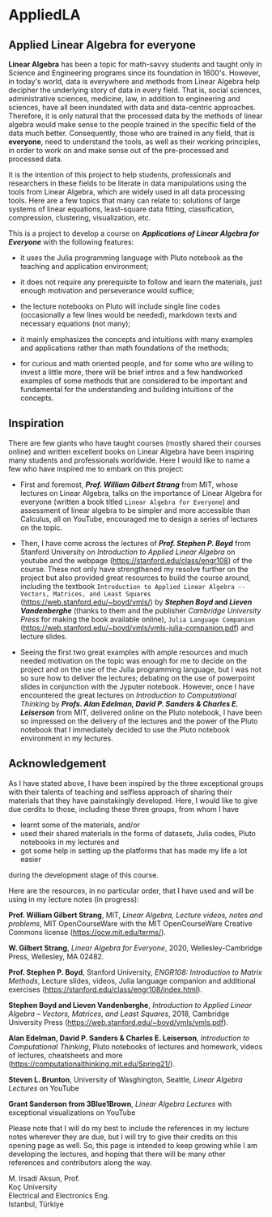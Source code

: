 # AppliedLA
 
 ## Applied Linear Algebra for everyone

**Linear Algebra** has been a topic for math-savvy students and taught only in Science and Engineering programs since its foundation in 1600's. However, in today's world, data is everywhere and methods from Linear Algebra help decipher the underlying story of data in every field. That is, social sciences, administrative sciences, medicine, law, in addition to engineering and sciences, have all been inundated with data and data-centric approaches. Therefore, it is only natural that the processed data by the methods of linear algebra would make sense to the people trained in the specific field of the data much better.  Consequently, those who are trained in any field, that is **everyone**, need to understand the tools, as well as their working principles, in order to work on and make sense out of the pre-processed and processed data.

It is the intention of this project to help students, professionals and researchers in these fields to be literate in data manipulations using the tools from Linear Algebra, which are widely used in all data processing tools. Here are a few topics that many can relate to: solutions of large systems of linear equations, least-square data fitting, classification, compression, clustering, visualization, etc. 

This is a project to develop a course on **_Applications of Linear Algebra for Everyone_** with the following features:

* it uses the Julia programming language with Pluto notebook as the teaching and application environment; 

* it does not require any prerequisite to follow and learn the materials, just enough motivation and perseverance would suffice; 

* the lecture notebooks on Pluto will include single line codes (occasionally a few lines would be needed), markdown texts and necessary equations (not many); 

* it mainly emphasizes the concepts and intuitions with many examples and applications rather than math foundations of the methods;

* for curious and math oriented people, and for some who are willing to invest a little more, there will be brief intros and a few handworked examples of some methods that are considered to be important and fundamental for the understanding and building intuitions of the concepts.

## Inspiration

There are few giants who have taught courses (mostly shared their courses online) and written excellent books on Linear Algebra have been inspiring many students and professionals worldwide. Here I would like to name a few who have inspired me to embark on this project:

* First and foremost, **_Prof. William Gilbert Strang_** from MIT, whose lectures on Linear Algebra, talks on the importance of Linear Algebra for everyone (written a book titled ``Linear Algebra for Everyone``) and assessment of linear algebra to be simpler and more accessible than Calculus, all on YouTube, encouraged me to design a series of lectures on the topic. 

* Then, I have come across the lectures of **_Prof. Stephen P. Boyd_** from Stanford University on _Introduction to Applied Linear Algebra_ on youtube and the webpage (https://stanford.edu/class/engr108) of the course. These not only have strengthened my resolve further on the project but also provided great resources to build the course around, including the textbook ``Introduction to Applied Linear Algebra -- Vectors, Matrices, and Least Squares`` (https://web.stanford.edu/~boyd/vmls/) by **_Stephen Boyd_ and _Lieven Vandenberghe_** (thanks to them and the publisher _Cambridge University Press_ for making the book available online), ``Julia Language Companion`` (https://web.stanford.edu/~boyd/vmls/vmls-julia-companion.pdf) and lecture slides. 

* Seeing the first two great examples with ample resources and much needed motivation on the topic was enough for me to decide on the project and on the use of the Julia programming language, but I was not so sure how to deliver the lectures; debating on the use of powerpoint slides in conjunction with the Jyputer notebook. However, once I have encountered the great lectures on _Introduction to Computational Thinking_ by  **_Profs. Alan Edelman, David P. Sanders & Charles E. Leiserson_** from MIT, delivered online on the Pluto notebook, I have been so impressed on the delivery of the lectures and the power of the Pluto notebook that I immediately decided to use the Pluto notebook environment in my lectures. 

## Acknowledgement

As I have stated above, I have been inspired by the three exceptional groups with their talents of teaching and selfless approach of sharing their materials that they have painstakingly developed. Here, I would like to give due cerdits to those, including these three groups, from whom I have  

* learnt some of the materials, and/or 
* used their shared materials in the forms of datasets, Julia codes, Pluto notebooks in my lectures and 
* got some help in setting up the platforms that has made my life a lot easier 

during the development stage of this course.


Here are the resources, in no particular order, that I have used and will be using in my lecture notes (in progress): 

**Prof. William Gilbert Strang**, MIT, _Linear Algebra, Lecture videos, notes and problems_, MIT OpenCourseWare with the MIT OpenCourseWare Creative Commons license (https://ocw.mit.edu/terms/).

**W. Gilbert Strang**, _Linear Algebra for Everyone_, 2020, Wellesley-Cambridge Press, Wellesley, MA 02482.

**Prof. Stephen P. Boyd**, Stanford University, _ENGR108: Introduction to Matrix Methods_, Lecture slides, videos, Julia language companion and additional exercises (https://stanford.edu/class/engr108/index.html).

**Stephen Boyd and Lieven Vandenberghe**, _Introduction to Applied Linear Algebra – Vectors, Matrices, and Least Squares_, 2018, Cambridge University Press (https://web.stanford.edu/~boyd/vmls/vmls.pdf).

**Alan Edelman, David P. Sanders & Charles E. Leiserson**, _Introduction to Computational Thinking_, Pluto notebooks of lectures and homework, videos of lectures, cheatsheets and more (https://computationalthinking.mit.edu/Spring21/).

**Steven L. Brunton**, University of Wasghington, Seattle, _Linear Algebra Lectures_ on YouTube

**Grant Sanderson from 3Blue1Brown**, _Linear Algebra Lectures_ with exceptional visualizations on YouTube 

Please note that I will do my best to include the references in my lecture notes wherever they are due, but I will try to give their credits on this opening page as well. So, this page is intended to keep growing while I am developing the lectures, and hoping that there will be many other references and contributors along the way.

M. Irsadi Aksun, Prof.\
Koç University\
Electrical and Electronics Eng.\
Istanbul, Türkiye
